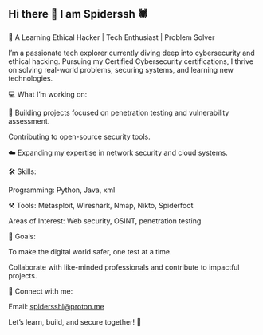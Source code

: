 ## Hi there 👋 I am Spiderssh 🕷️

🚀 A Learning Ethical Hacker | Tech Enthusiast | Problem Solver

I’m a passionate tech explorer currently diving deep into cybersecurity and ethical hacking. Pursuing my Certified Cybersecurity certifications, I thrive on solving real-world problems, securing systems, and learning new technologies.

💻 What I’m working on:

🔧 Building projects focused on penetration testing and vulnerability assessment.

Contributing to open-source security tools.

☁️ Expanding my expertise in network security and cloud systems.


🛠 Skills:

Programming: Python, Java, xml

⚒️ Tools: Metasploit, Wireshark, Nmap, Nikto, Spiderfoot

Areas of Interest: Web security, OSINT, penetration testing


🎯 Goals:

To make the digital world safer, one test at a time.

Collaborate with like-minded professionals and contribute to impactful projects.


🔗 Connect with me:

Email: spidersshl@proton.me


Let’s learn, build, and secure together! 🔐
